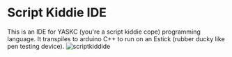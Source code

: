 # Script Kiddie IDE

This is an IDE for YASKC (you're a script kiddie cope) programming language. It transpiles to arduino C++ to run on an Estick (rubber ducky like pen testing device).
![scriptkiddide](ScriptKiddieIDE/ScriptKiddieIDE/assets/scriptkiddieide.png)
